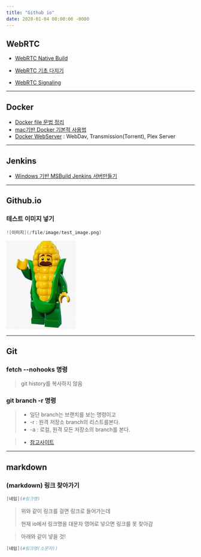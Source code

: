 ```yaml
---
title: "Github io"
date: 2020-01-04 00:00:00 -0000
---
```


## WebRTC

* [WebRTC Native Build](https://goodayth.github.io/webrtc-native-build/)

* [WebRTC 기초 다지기](https://goodayth.github.io/webrtc-basic/)
* [WebRTC Signaling](https://goodayth.github.io/webrtc-signaling/)

---

## Docker

* [Docker file 문법 정리](https://goodayth.github.io/docker-syntax)
* [mac기반 Docker 기본적 사용법](https://goodayth.github.io/docker-mac-basic)
* [Docker WebServer](https://goodayth.github.io/docker-linux-webdav) : WebDav, Transmission(Torrent), Plex Server

---

## Jenkins

* [Windows 기반 MSBuild Jenkins 서버만들기](https://goodayth.github.io/jenkins-windows-msbuild/)

---

## Github.io

### 테스트 이미지 넣기

```s
![이미지](/file/image/test_image.png)
```

![](/file/image/test_image.png)

---

## Git

### fetch --nohooks 명령

> git history를 복사하지 않음

### git branch -r 명령

> * 일단 branch는 브랜치를 보는 명령이고
> * -r : 원격 저장소 branch의 리스트를본다.
> * -a : 로컬, 원격 모든 저장소의 branch를 본다.

> * [참고사이트](https://cjh5414.github.io/get-git-remote-branch/)

---

## markdown

### (markdown) 링크 찾아가기

```s
[네임](#링크명)
```

> 위와 같이 링크를 걸면 링크로 들어가는데
>
> 현재 io에서 링크명을 대문자 영어로 넣으면 링크를 못 찾아감

> 아래와 같이 넣을 것!

```s
[네임](#링크명(소문자))
```